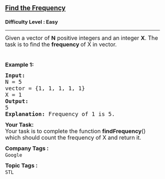 <h2><a href="https://practice.geeksforgeeks.org/problems/find-the-frequency/1?page=3&sprint=50746f92a895c22a50504ac0c1fb9c84&sortBy=submissions">Find the Frequency</a></h2><h3>Difficulty Level : Easy</h3><hr><div class="problems_problem_content__Xm_eO"><p><span style="font-size:18px">Given a vector of <strong>N</strong> positive integers and an integer <strong>X</strong>. The task is to find the <strong>frequency </strong>of X in vector.</span></p>

<p>&nbsp;</p>

<p><span style="font-size:18px"><strong>Example 1: </strong></span></p>

<pre><span style="font-size:18px"><strong>Input:</strong>
N = 5
vector = {1, 1, 1, 1, 1}
X = 1
<strong>Output: </strong>
5
<strong>Explanation: </strong>Frequency of 1 is 5.</span>
</pre>

<p><span style="font-size:18px"><strong>Your&nbsp;Task:</strong><br>
Your task is to complete the function <strong>findFrequency</strong>() which should count the frequency of X and return it.</span></p>
</div><p><span style=font-size:18px><strong>Company Tags : </strong><br><code>Google</code>&nbsp;<br><p><span style=font-size:18px><strong>Topic Tags : </strong><br><code>STL</code>&nbsp;